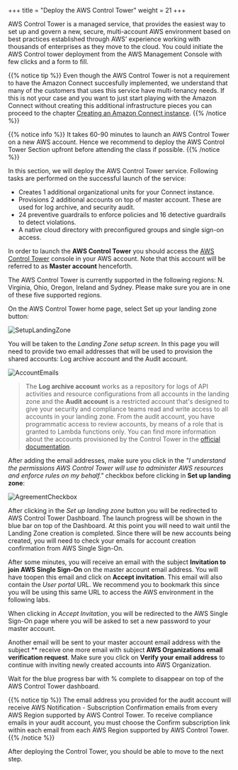 +++
title = "Deploy the AWS Control Tower"
weight = 21
+++


AWS Control Tower is a managed service, that provides the easiest way to set up and govern a new, secure, multi-account AWS environment based on best practices established through AWS’ experience working with thousands of enterprises as they move to the cloud. You could initiate the AWS Control tower deployment from the AWS Management Console with few clicks and a form to fill.

{{% notice tip %}}
Even though the AWS Control Tower is not a requirement to have the Amazon Connect succesfully implemented, we understand that many of the customers that uses this service have multi-tenancy needs. If this is not your case and you want to just start playing with the Amazon Connect without creating this additional infrastructure pieces you can proceed to the chapter [Creating an Amazon Connect instance](ADD.LINK.HERE).
{{% /notice %}}


{{% notice info %}}
It takes 60-90 minutes to launch an AWS Control Tower on a new AWS account. Hence we recommend to deploy the AWS Control Tower Section upfront before attending the class if possible.
{{% /notice %}}

In this section, we will deploy the AWS Control Tower service. Following tasks are performed on the successful launch of the service:

* Creates 1 additional organizational units for your Connect instance.
* Provisions 2 additional accounts on top of master account. These are used for log archive, and security audit.
* 24 preventive guardrails to enforce policies and 16 detective guardrails to detect violations.
* A native cloud directory with preconfigured groups and single sign-on access.

In order to launch the **AWS Control Tower** you should access the [AWS Control Tower](https://console.aws.amazon.com/controltower/home) console in your AWS account. Note that this account will be referred to as **Master account** henceforth. 

The AWS Control Tower is currently supported in the following regions: N. Virginia, Ohio, Oregon, Ireland and Sydney. Please make sure you are in one of these five supported regions. 

On the AWS Control Tower home page, select Set up your landing zone button:

![SetupLandingZone](/images/deploy-the-control-tower/setup_landing_zone.png)

You will be taken to the *Landing Zone setup screen*. In this page you will need to provide two email addresses that will be used to provision the shared accounts: Log archive account and the Audit account.

![AccountEmails](/images/deploy-the-control-tower/account_emails.png)

>The **Log archive account** works as a repository for logs of API activities and resource configurations from all accounts in the landing zone and the **Audit account** is a restricted account that's designed to give your security and compliance teams read and write access to all accounts in your landing zone. From the audit account, you have programmatic access to review accounts, by means of a role that is granted to Lambda functions only. You can find more information about the accounts provisioned by the Control Tower in the [official documentation](https://docs.aws.amazon.com/controltower/latest/userguide/how-control-tower-works.html).

After adding the email addresses, make sure you click in the *"I understand the permissions AWS Control Tower will use to administer AWS resources and enforce rules on my behalf."* checkbox before clicking in **Set up landing zone**:

![AgreementCheckbox](/images/deploy-the-control-tower/agreement_checkbox.png)

After clicking in the *Set up landing zone* button you will be redirected to AWS Control Tower Dashboard. The launch progress will be shown in the blue bar on top of the Dashboard. At this point you will need to wait until the Landing Zone creation is completed. Since there will be new accounts being created, you will need to check your emails for account creation confirmation from AWS Single Sign-On.

After some minutes, you will receive an email with the subject **Invitation to join AWS Single Sign-On** on the master account email address. You will have toopen this email and click on **Accept invitation**. This email will also contain the *User portal* URL. We recommend you to bookmark this since you will be using this same URL to access the AWS environment in the following labs.

When clicking in *Accept Invitation*, you will be redirected to the AWS Single Sign-On page where you will be asked to set a new password to your master account.

Another email will be sent to your master account email address with the subject ** receive one more email with subject **AWS Organizations email verification request**. Make sure you click on **Verify your email address** to continue with inviting newly created accounts into AWS Organization.

Wait for the blue progress bar with % complete to disappear on top of the AWS Control Tower dashboard.

{{% notice tip %}}
The email address you provided for the audit account will receive AWS Notification - Subscription Confirmation emails from every AWS Region supported by AWS Control Tower. To receive compliance emails in your audit account, you must choose the Confirm subscription link within each email from each AWS Region supported by AWS Control Tower.
{{% /notice %}}

After deploying the Control Tower, you should be able to move to the next step.